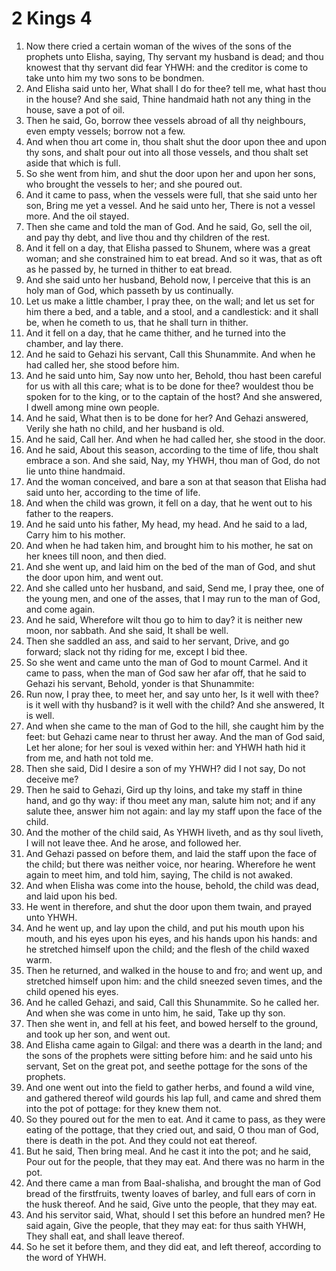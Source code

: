 ﻿# 2 Kings 4
1. Now there cried a certain woman of the wives of the sons of the prophets unto Elisha, saying, Thy servant my husband is dead; and thou knowest that thy servant did fear YHWH: and the creditor is come to take unto him my two sons to be bondmen. 
2. And Elisha said unto her, What shall I do for thee? tell me, what hast thou in the house? And she said, Thine handmaid hath not any thing in the house, save a pot of oil. 
3. Then he said, Go, borrow thee vessels abroad of all thy neighbours, even empty vessels; borrow not a few. 
4. And when thou art come in, thou shalt shut the door upon thee and upon thy sons, and shalt pour out into all those vessels, and thou shalt set aside that which is full. 
5. So she went from him, and shut the door upon her and upon her sons, who brought the vessels to her; and she poured out. 
6. And it came to pass, when the vessels were full, that she said unto her son, Bring me yet a vessel. And he said unto her, There is not a vessel more. And the oil stayed. 
7. Then she came and told the man of God. And he said, Go, sell the oil, and pay thy debt, and live thou and thy children of the rest. 
8.  And it fell on a day, that Elisha passed to Shunem, where was a great woman; and she constrained him to eat bread. And so it was, that as oft as he passed by, he turned in thither to eat bread. 
9. And she said unto her husband, Behold now, I perceive that this is an holy man of God, which passeth by us continually. 
10. Let us make a little chamber, I pray thee, on the wall; and let us set for him there a bed, and a table, and a stool, and a candlestick: and it shall be, when he cometh to us, that he shall turn in thither. 
11. And it fell on a day, that he came thither, and he turned into the chamber, and lay there. 
12. And he said to Gehazi his servant, Call this Shunammite. And when he had called her, she stood before him. 
13. And he said unto him, Say now unto her, Behold, thou hast been careful for us with all this care; what is to be done for thee? wouldest thou be spoken for to the king, or to the captain of the host? And she answered, I dwell among mine own people. 
14. And he said, What then is to be done for her? And Gehazi answered, Verily she hath no child, and her husband is old. 
15. And he said, Call her. And when he had called her, she stood in the door. 
16. And he said, About this season, according to the time of life, thou shalt embrace a son. And she said, Nay, my YHWH, thou man of God, do not lie unto thine handmaid. 
17. And the woman conceived, and bare a son at that season that Elisha had said unto her, according to the time of life. 
18.  And when the child was grown, it fell on a day, that he went out to his father to the reapers. 
19. And he said unto his father, My head, my head. And he said to a lad, Carry him to his mother. 
20. And when he had taken him, and brought him to his mother, he sat on her knees till noon, and then died. 
21. And she went up, and laid him on the bed of the man of God, and shut the door upon him, and went out. 
22. And she called unto her husband, and said, Send me, I pray thee, one of the young men, and one of the asses, that I may run to the man of God, and come again. 
23. And he said, Wherefore wilt thou go to him to day? it is neither new moon, nor sabbath. And she said, It shall be well. 
24. Then she saddled an ass, and said to her servant, Drive, and go forward; slack not thy riding for me, except I bid thee. 
25. So she went and came unto the man of God to mount Carmel. And it came to pass, when the man of God saw her afar off, that he said to Gehazi his servant, Behold, yonder is that Shunammite: 
26. Run now, I pray thee, to meet her, and say unto her, Is it well with thee? is it well with thy husband? is it well with the child? And she answered, It is well. 
27. And when she came to the man of God to the hill, she caught him by the feet: but Gehazi came near to thrust her away. And the man of God said, Let her alone; for her soul is vexed within her: and YHWH hath hid it from me, and hath not told me. 
28. Then she said, Did I desire a son of my YHWH? did I not say, Do not deceive me? 
29. Then he said to Gehazi, Gird up thy loins, and take my staff in thine hand, and go thy way: if thou meet any man, salute him not; and if any salute thee, answer him not again: and lay my staff upon the face of the child. 
30. And the mother of the child said, As YHWH liveth, and as thy soul liveth, I will not leave thee. And he arose, and followed her. 
31. And Gehazi passed on before them, and laid the staff upon the face of the child; but there was neither voice, nor hearing. Wherefore he went again to meet him, and told him, saying, The child is not awaked. 
32. And when Elisha was come into the house, behold, the child was dead, and laid upon his bed. 
33. He went in therefore, and shut the door upon them twain, and prayed unto YHWH. 
34. And he went up, and lay upon the child, and put his mouth upon his mouth, and his eyes upon his eyes, and his hands upon his hands: and he stretched himself upon the child; and the flesh of the child waxed warm. 
35. Then he returned, and walked in the house to and fro; and went up, and stretched himself upon him: and the child sneezed seven times, and the child opened his eyes. 
36. And he called Gehazi, and said, Call this Shunammite. So he called her. And when she was come in unto him, he said, Take up thy son. 
37. Then she went in, and fell at his feet, and bowed herself to the ground, and took up her son, and went out. 
38.  And Elisha came again to Gilgal: and there was a dearth in the land; and the sons of the prophets were sitting before him: and he said unto his servant, Set on the great pot, and seethe pottage for the sons of the prophets. 
39. And one went out into the field to gather herbs, and found a wild vine, and gathered thereof wild gourds his lap full, and came and shred them into the pot of pottage: for they knew them not. 
40. So they poured out for the men to eat. And it came to pass, as they were eating of the pottage, that they cried out, and said, O thou man of God, there is death in the pot. And they could not eat thereof. 
41. But he said, Then bring meal. And he cast it into the pot; and he said, Pour out for the people, that they may eat. And there was no harm in the pot. 
42.  And there came a man from Baal-shalisha, and brought the man of God bread of the firstfruits, twenty loaves of barley, and full ears of corn in the husk thereof. And he said, Give unto the people, that they may eat. 
43. And his servitor said, What, should I set this before an hundred men? He said again, Give the people, that they may eat: for thus saith YHWH, They shall eat, and shall leave thereof. 
44. So he set it before them, and they did eat, and left thereof, according to the word of YHWH. 
